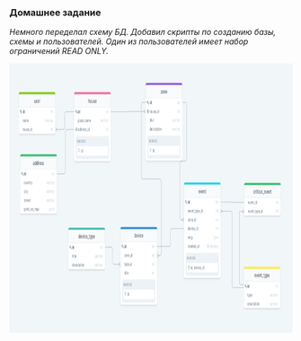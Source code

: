 ### Домашнее задание

*Немного переделал схему БД. Добавил скрипты по созданию базы, схемы и пользователей. Один из пользователей имеет набор ограничений READ ONLY.*



<img src="DbDiagram.png" width="640" height="480" alt="DbDiagram">

